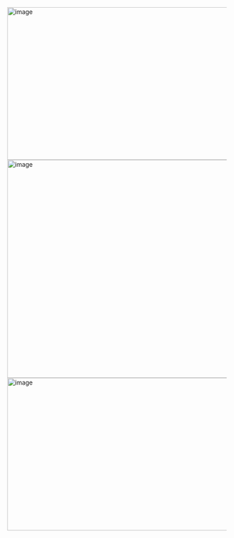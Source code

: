 <img width="1000" height="350" alt="image" src="https://github.com/user-attachments/assets/314abf76-377c-4cb0-a003-3c6da35ef023" />
<img width="1000" height="500" alt="image" src="https://github.com/user-attachments/assets/0ace7eee-7eb8-417e-b44a-8b474a3ce6b4" />
<img width="1000" height="350" alt="image" src="https://github.com/user-attachments/assets/314abf76-377c-4cb0-a003-3c6da35ef023" />
